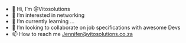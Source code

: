 - 👋 Hi, I’m @Vitosolutions
- 👀 I’m interested in networking
- 🌱 I’m currently learning ...
- 💞️ I’m looking to collaborate on job specifications with awesome Devs
- 📫 How to reach me Jennifer@vitosolutions.co.za

<!---
Vitosolutions/Vitosolutions is a ✨ special ✨ repository because its `README.md` (this file) appears on your GitHub profile.
You can click the Preview link to take a look at your changes.
--->
